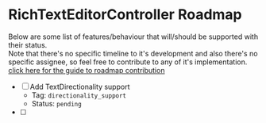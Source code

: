 # RichTextEditorController Roadmap 

Below are some list of features/behaviour that will/should be supported with their status.
<br>Note that there's no specific timeline to it's development and also there's no specific assignee, so feel free to
contribute to any of it's implementation. [click here for the guide to roadmap contribution](CONTRIBUTION_GUIDE.md)

- [ ] Add TextDirectionality support
  - Tag: ```directionality_support```
  - Status: ```pending```
- [ ]